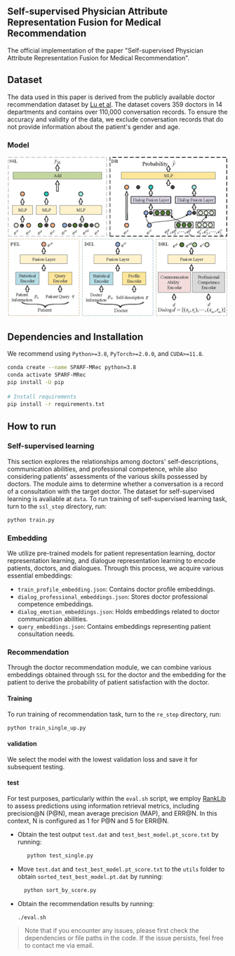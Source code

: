 ## Self-supervised Physician Attribute Representation Fusion for Medical Recommendation
The official implementation of the paper "Self-supervised Physician Attribute Representation Fusion for Medical Recommendation".

## Dataset
The data used in this paper is derived from the publicly available doctor recommendation dataset by [Lu et al](https://github.com/polyusmart/Doctor-Recommendation). The dataset covers 359 doctors in 14 departments and contains over 110,000 conversation records. To ensure the accuracy and validity of the data, we exclude conversation records that do not provide information about the patient's gender and age.

### Model
<img src="https://github.com/wangwangweiwei/picx-images-hosting/raw/master/RSSA/111.58h5ukmo8l.webp"/>

## Dependencies and Installation
We recommend using `Python>=3.8`, `PyTorch>=2.0.0`, and `CUDA>=11.8`.
```bash
conda create --name SPARF-MRec python=3.8
conda activate SPARF-MRec
pip install -U pip

# Install requirements
pip install -r requirements.txt
```

## How to run
### Self-supervised learning
This section explores the relationships among doctors' self-descriptions, communication abilities, and professional competence, while also considering patients' assessments of the various skills possessed by doctors. The module aims to determine whether a conversation is a record of a consultation with the target doctor.
The dataset for self-supervised learning is avaliable at `data`. To run training of self-supervised learning task, turn to the `ssl_step` directory, run:
```bash
python train.py
```

### Embedding
We utilize pre-trained models for patient representation learning, doctor representation learning, and dialogue representation learning to encode patients, doctors, and dialogues. Through this process, we acquire various essential embeddings:
- `train_profile_embedding.json`: Contains doctor profile embeddings.
- `dialog_professional_embeddings.json`: Stores doctor professional competence embeddings.
- `dialog_emotion_embeddings.json`: Holds embeddings related to doctor communication abilities.
- `query_embeddings.json`: Contains embeddings representing patient consultation needs.

### Recommendation
Through the doctor recommendation module, we can combine various embeddings obtained through `SSL` for the doctor and the embedding for the patient to derive the probability of patient satisfaction with the doctor.
#### Training
To run training of recommendation task, turn to the `re_step` directory, run:
```bash
python train_single_up.py
```

#### validation
We select the model with the lowest validation loss and save it for subsequent testing.

#### test
For test purposes, particularly within the `eval.sh` script, we employ [RankLib](https://sourceforge.net/p/lemur/wiki/RankLib/) to assess predictions using information retrieval metrics, including precision@N (P@N), mean average precision (MAP), and ERR@N. In this context, N is configured as 1 for P@N and 5 for ERR@N.
- Obtain the test output `test.dat` and `test_best_model.pt_score.txt` by running:
   ```bash
      python test_single.py
   ```
- Move `test.dat` and `test_best_model.pt_score.txt` to the `utils` folder to obtain `sorted_test_best_model.pt.dat` by running:
  ```bash
    python sort_by_score.py
  ```
- Obtain the recommendation results by running:
  ```bash
  ./eval.sh
  ```
> Note that if you encounter any issues, please first check the dependencies or file paths in the code. If the issue persists, feel free to contact me via email.

